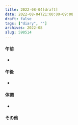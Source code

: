 ```yaml
---
title: 2022-08-04[draft]
date: 2022-08-04T21:00:00+09:00
draft: false
tags: ["diary", ""]
archives: 2022-08
slug: 598514
---
```

#### 午前
- 
#### 午後
- 
#### 体調
- 
#### その他